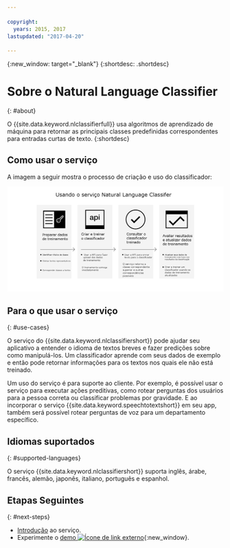 ```yaml
---

copyright:
  years: 2015, 2017
lastupdated: "2017-04-20"

---
```


{:new_window: target="_blank"}
{:shortdesc: .shortdesc}

# Sobre o Natural Language Classifier
{: #about}

O {{site.data.keyword.nlclassifierfull}} usa algoritmos de aprendizado de máquina para retornar as principais classes predefinidas correspondentes para entradas curtas de texto.
{:shortdesc}

## Como usar o serviço

A imagem a seguir mostra o processo de criação e uso do classificador:

![Processo de classificação](images/classifier_process.png)

## Para o que usar o serviço
{: #use-cases}

O serviço do {{site.data.keyword.nlclassifiershort}} pode ajudar seu aplicativo a entender o idioma de textos breves e fazer predições
sobre como manipulá-los. Um classificador aprende com seus dados de exemplo e então pode retornar informações para os textos nos quais ele não está treinado.

Um uso do serviço é para suporte ao cliente. Por exemplo, é possível usar o serviço para executar ações preditivas, como rotear perguntas dos usuários para a pessoa correta ou classificar problemas por gravidade. E ao incorporar o serviço {{site.data.keyword.speechtotextshort}} em seu app, também será possível rotear perguntas de voz para um departamento específico.

## Idiomas suportados
{: #supported-languages}

O serviço {{site.data.keyword.nlclassifiershort}} suporta inglês, árabe, francês, alemão, japonês, italiano, português e espanhol.

## Etapas Seguintes
{: #next-steps}

- [Introdução](/docs/natural-language-classifier/overview.html) ao serviço.
- Experimente o [demo ![Ícone de link externo](../../icons/launch-glyph.svg "Ícone de link externo")](http://natural-language-classifier-demo.mybluemix.net){:new_window}.

